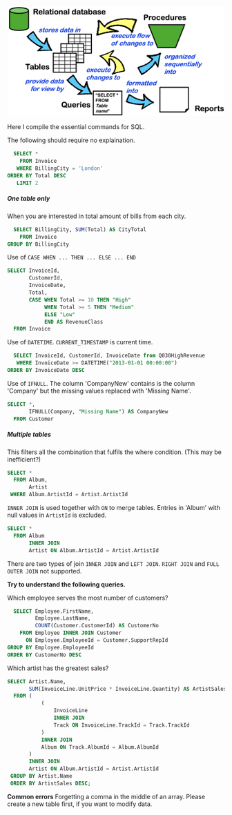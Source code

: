 ![image-20190919121243284](assets/image-20190919121243284.png)

Here I compile the essential commands for SQL.

The following should require no explaination.

```SQL
  SELECT * 
    FROM Invoice 
   WHERE BillingCity = 'London' 
ORDER BY Total DESC
   LIMIT 2
```

##### One table only

When you are interested in total amount of bills from each city.

```sql
  SELECT BillingCity, SUM(Total) AS CityTotal 
    FROM Invoice 
GROUP BY BillingCity
```

Use of `CASE WHEN ... THEN ... ELSE ... END`

```sql
SELECT InvoiceId, 
       CustomerId, 
       InvoiceDate, 
       Total, 
       CASE WHEN Total >= 10 THEN "High" 
            WHEN Total >= 5 THEN "Medium" 
            ELSE "Low" 
            END AS RevenueClass
  FROM Invoice
```

Use of `DATETIME`. `CURRENT_TIMESTAMP` is current time.

```sql
  SELECT InvoiceId, CustomerId, InvoiceDate from Q030HighRevenue
   WHERE InvoiceDate >= DATETIME("2013-01-01 00:00:00") 
ORDER BY InvoiceDate DESC
```

Use of `IFNULL`. The column 'CompanyNew' contains is the column 'Company' but the missing values replaced with 'Missing Name'. 

```sql
SELECT *,
       IFNULL(Company, "Missing Name") AS CompanyNew
  FROM Customer
```

##### Multiple tables

This filters all the combination that fulfils the where condition. (This may be inefficient?)

```SQL
SELECT * 
  FROM Album, 
       Artist 
 WHERE Album.ArtistId = Artist.ArtistId
```

`INNER JOIN` is used together with `ON` to merge tables. Entries in 'Album' with null values in `ArtistId` is excluded.

```SQL
SELECT * 
  FROM Album 
       INNER JOIN 
       Artist ON Album.ArtistId = Artist.ArtistId
```

There are two types of join `INNER JOIN` and `LEFT JOIN`.
`RIGHT JOIN` and `FULL OUTER JOIN` not supported.

**Try to understand the following queries.**

Which employee serves the most number of customers?

```SQL
  SELECT Employee.FirstName, 
         Employee.LastName,
         COUNT(Customer.CustomerId) AS CustomerNo
    FROM Employee INNER JOIN Customer
      ON Employee.EmployeeId = Customer.SupportRepId
GROUP BY Employee.EmployeeId
ORDER BY CustomerNo DESC
```

Which artist has the greatest sales?

```SQL
SELECT Artist.Name,
       SUM(InvoiceLine.UnitPrice * InvoiceLine.Quantity) AS ArtistSales
  FROM (
           (
               InvoiceLine
               INNER JOIN
               Track ON InvoiceLine.TrackId = Track.TrackId
           )
           INNER JOIN
           Album ON Track.AlbumId = Album.AlbumId
       )
       INNER JOIN
       Artist ON Album.ArtistId = Artist.ArtistId
 GROUP BY Artist.Name
 ORDER BY ArtistSales DESC;
```

**Common errors**
Forgetting a comma in the middle of an array.
Please create a new table first, if you want to modify data.